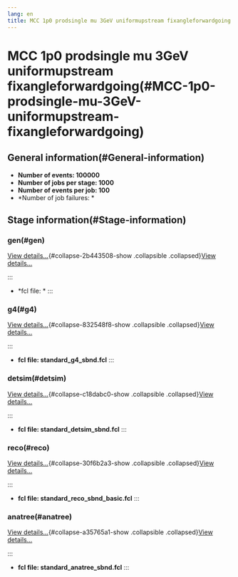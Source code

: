 ```yaml
---
lang: en
title: MCC 1p0 prodsingle mu 3GeV uniformupstream fixangleforwardgoing
---
```




MCC 1p0 prodsingle mu 3GeV uniformupstream fixangleforwardgoing(#MCC-1p0-prodsingle-mu-3GeV-uniformupstream-fixangleforwardgoing)
==================================================================================================================================================



General information(#General-information) 
----------------------------------------------------------

-   **Number of events: 100000**
-   **Number of jobs per stage: 1000**
-   **Number of events per job: 100**
-   \*Number of job failures: \*



Stage information(#Stage-information) 
------------------------------------------------------



### gen(#gen) 

[View details\...](#){#collapse-2b443508-show .collapsible
.collapsed}[View details\...](#)

::: 
-   \*fcl file: \*
:::



### g4(#g4) 

[View details\...](#){#collapse-832548f8-show .collapsible
.collapsed}[View details\...](#)

::: 
-   **fcl file: standard\_g4\_sbnd.fcl**
:::



### detsim(#detsim) 

[View details\...](#){#collapse-c18dabc0-show .collapsible
.collapsed}[View details\...](#)

::: 
-   **fcl file: standard\_detsim\_sbnd.fcl**
:::



### reco(#reco) 

[View details\...](#){#collapse-30f6b2a3-show .collapsible
.collapsed}[View details\...](#)

::: 
-   **fcl file: standard\_reco\_sbnd\_basic.fcl**
:::



### anatree(#anatree) 

[View details\...](#){#collapse-a35765a1-show .collapsible
.collapsed}[View details\...](#)

::: 
-   **fcl file: standard\_anatree\_sbnd.fcl**
:::
